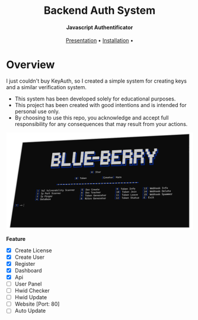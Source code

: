 <h1 align="center">
  <br>
  Backend Auth System
  <br>
</h1>

<h4 align="center">Javascript Authentificator</h4>

<p align="center">
  <a href="#overview">Presentation</a>
  •
  <a href="#installation">Installation</a>
  •
</p>

# Overview

I just couldn't buy KeyAuth, so I created a simple system for creating keys and a similar verification system.
- This system has been developed solely for educational purposes.
- This project has been created with good intentions and is intended for personal use only.
- By choosing to use this repo, you acknowledge and accept full responsibility for any consequences that may result from your actions.

![BlueBerry](https://github.com/4kaaraa/BlueBerry/blob/main/image.png)

**Feature**
- [x] Create License
- [x] Create User
- [x] Register
- [x] Dashboard
- [x] Api
- [ ] User Panel
- [ ] Hwid Checker
- [ ] Hwid Update
- [ ] Website [Port: 80]
- [ ] Auto Update
